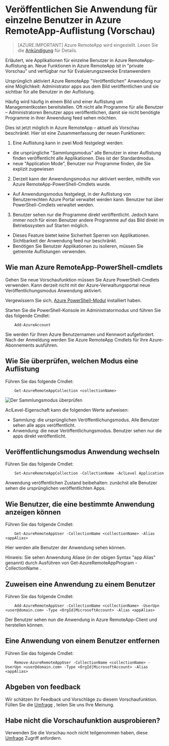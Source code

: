 <properties
   pageTitle="Anwendung für einzelne Benutzer in Azure RemoteApp-Auflistung (Vorschau) veröffentlichen | Microsoft Azure"
   description="Erfahren Sie, wie Sie apps für einzelne Benutzer anstelle von je nach Gruppen in Azure RemoteApp veröffentlichen können."
   services="remoteapp-preview"
   documentationCenter=""
   authors="piotrci"
   manager="mbaldwin"
   editor=""/>

<tags
   ms.service="remoteapp"
   ms.devlang="na"
   ms.topic="hero-article"
   ms.tgt_pltfrm="na"
   ms.workload="compute"
   ms.date="08/15/2016"
   ms.author="piotrci"/>

# <a name="publish-applications-to-individual-users-in-an-azure-remoteapp-collection-preview"></a>Veröffentlichen Sie Anwendung für einzelne Benutzer in Azure RemoteApp-Auflistung (Vorschau)

> [AZURE.IMPORTANT]
> Azure RemoteApp wird eingestellt. Lesen Sie die [Ankündigung](https://go.microsoft.com/fwlink/?linkid=821148) für Details.

Erläutert, wie Applikationen für einzelne Benutzer in Azure RemoteApp-Auflistung an. Neue Funktionen in Azure RemoteApp ist in "private Vorschau" und verfügbar nur für Evaluierungszwecke Erstanwendern

Ursprünglich aktiviert Azure RemoteApp "Veröffentlichen" Anwendung nur eine Möglichkeit: Administrator apps aus dem Bild veröffentlichen und sie sichtbar für alle Benutzer in der Auflistung.

Häufig wird häufig in einem Bild und einer Auflistung um Managementkosten bereitstellen. Oft nicht alle Programme für alle Benutzer – Administratoren Benutzer apps veröffentlichen, damit sie nicht benötigte Programme in ihrer Anwendung feed sehen möchten.

Dies ist jetzt möglich in Azure RemoteApp – aktuell als Vorschau beschränkt. Hier ist eine Zusammenfassung der neuen Funktionen:

1. Eine Auflistung kann in zwei Modi festgelegt werden:
 
  - die ursprüngliche "Sammlungsmodus" alle Benutzer in einer Auflistung finden veröffentlicht alle Applikationen. Dies ist der Standardmodus.
  - neue "Application Mode", Benutzer nur Programme finden, die Sie explizit zugewiesen

2. Derzeit kann der Anwendungsmodus nur aktiviert werden, mithilfe von Azure RemoteApp-PowerShell-Cmdlets wurde.

  - Auf Anwendungsmodus festgelegt, in der Auflistung von Benutzerrechten Azure Portal verwaltet werden kann. Benutzer hat über PowerShell-Cmdlets verwaltet werden.

3. Benutzer sehen nur die Programme direkt veröffentlicht. Jedoch kann immer noch für einen Benutzer andere Programme auf das Bild direkt im Betriebssystem auf Starten möglich.
  - Dieses Feature bietet keine Sicherheit Sperren von Applikationen. Sichtbarkeit der Anwendung feed nur beschränkt.
  - Benötigen Sie Benutzer Applikationen zu isolieren, müssen Sie getrennte Auflistungen verwenden.

## <a name="how-to-get-azure-remoteapp-powershell-cmdlets"></a>Wie man Azure RemoteApp-PowerShell-cmdlets

Gehen Sie neue Vorschaufunktion müssen Sie Azure PowerShell-Cmdlets verwenden. Kann derzeit nicht mit der Azure-Verwaltungsportal neue Veröffentlichungsmodus Anwendung aktiviert.

Vergewissern Sie sich, [Azure PowerShell-Modul](../powershell-install-configure.md) installiert haben.

Starten Sie die PowerShell-Konsole im Administratormodus und führen Sie das folgende Cmdlet:

        Add-AzureAccount

Sie werden für Ihren Azure Benutzernamen und Kennwort aufgefordert. Nach der Anmeldung werden Sie Azure RemoteApp Cmdlets für Ihre Azure-Abonnements ausführen.

## <a name="how-to-check-which-mode-a-collection-is-in"></a>Wie Sie überprüfen, welchen Modus eine Auflistung

Führen Sie das folgende Cmdlet:

        Get-AzureRemoteAppCollection <collectionName>

![Der Sammlungsmodus überprüfen](./media/remoteapp-perapp/araacllelvel.png)

AclLevel-Eigenschaft kann die folgenden Werte aufweisen:

- Sammlung: die ursprünglichen Veröffentlichungsmodus. Alle Benutzer sehen alle apps veröffentlicht.
- Anwendung: die neue Veröffentlichungsmodus. Benutzer sehen nur die apps direkt veröffentlicht.

## <a name="how-to-switch-to-application-publishing-mode"></a>Veröffentlichungsmodus Anwendung wechseln

Führen Sie das folgende Cmdlet:

        Set-AzureRemoteAppCollection -CollectionName -AclLevel Application

Anwendung veröffentlichen Zustand beibehalten: zunächst alle Benutzer sehen die ursprünglichen veröffentlichten Apps.

## <a name="how-to-list-users-who-can-see-a-specific-application"></a>Wie Benutzer, die eine bestimmte Anwendung anzeigen können

Führen Sie das folgende Cmdlet:

        Get-AzureRemoteAppUser -CollectionName <collectionName> -Alias <appAlias>

Hier werden alle Benutzer der Anwendung sehen können.

Hinweis: Sie sehen Anwendung Aliase (in der obigen Syntax "app Alias" genannt) durch Ausführen von Get-AzureRemoteAppProgram - CollectionName <collectionName>.

## <a name="how-to-assign-an-application-to-a-user"></a>Zuweisen eine Anwendung zu einem Benutzer

Führen Sie das folgende Cmdlet:

        Add-AzureRemoteAppUser -CollectionName <collectionName> -UserUpn <user@domain.com> -Type <OrgId|MicrosoftAccount> -Alias <appAlias>

Der Benutzer sehen nun die Anwendung in Azure RemoteApp-Client und herstellen können.

## <a name="how-to-remove-an-application-from-a-user"></a>Eine Anwendung von einem Benutzer entfernen

Führen Sie das folgende Cmdlet:

        Remove-AzureRemoteAppUser -CollectionName <collectionName> -UserUpn <user@domain.com> -Type <OrgId|MicrosoftAccount> -Alias <appAlias>

## <a name="providing-feedback"></a>Abgeben von feedback
Wir schätzen Ihr Feedback und Vorschläge zu diesem Vorschaufunktion. Füllen Sie die [Umfrage](http://www.instant.ly/s/FDdrb) , teilen Sie uns Ihre Meinung.

## <a name="havent-had-a-chance-to-try-the-preview-feature"></a>Habe nicht die Vorschaufunktion ausprobieren?
Verwenden Sie die Vorschau noch nicht teilgenommen haben, diese [Umfrage](http://www.instant.ly/s/AY83p) Zugriff anfordern.
